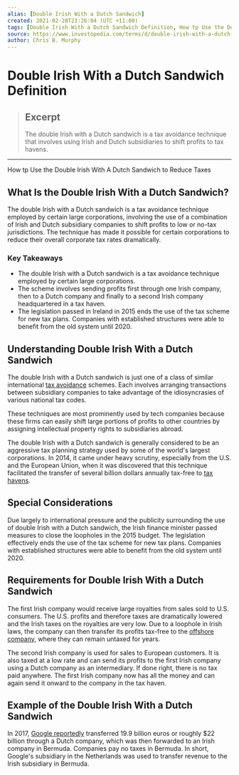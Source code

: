 ```yaml
---
alias: [Double Irish With a Dutch Sandwich]
created: 2021-02-28T23:26:04 (UTC +11:00)
tags: [Double Irish With a Dutch Sandwich Definition, How tp Use the Double Irish With A Dutch Sandwich to Reduce Taxes]
source: https://www.investopedia.com/terms/d/double-irish-with-a-dutch-sandwich.asp
author: Chris B. Murphy
---
```


# Double Irish With a Dutch Sandwich Definition

> ## Excerpt
> The double Irish with a Dutch sandwich is a tax avoidance technique that involves using Irish and Dutch subsidiaries to shift profits to tax havens.

---

How tp Use the Double Irish With A Dutch Sandwich to Reduce Taxes
## What Is the Double Irish With a Dutch Sandwich?

The double Irish with a Dutch sandwich is a tax avoidance technique employed by certain large corporations, involving the use of a combination of Irish and Dutch subsidiary companies to shift profits to low or no-tax jurisdictions. The technique has made it possible for certain corporations to reduce their overall corporate tax rates dramatically.

### Key Takeaways

-   The double Irish with a Dutch sandwich is a tax avoidance technique employed by certain large corporations.
-   The scheme involves sending profits first through one Irish company, then to a Dutch company and finally to a second Irish company headquartered in a tax haven.
-   The legislation passed in Ireland in 2015 ends the use of the tax scheme for new tax plans. Companies with established structures were able to benefit from the old system until 2020.

## Understanding Double Irish With a Dutch Sandwich

The double Irish with a Dutch sandwich is just one of a class of similar international [tax avoidance](https://www.investopedia.com/terms/t/tax_avoidance.asp) schemes. Each involves arranging transactions between subsidiary companies to take advantage of the idiosyncrasies of various national tax codes.

These techniques are most prominently used by tech companies because these firms can easily shift large portions of profits to other countries by assigning intellectual property rights to subsidiaries abroad.

The double Irish with a Dutch sandwich is generally considered to be an aggressive tax planning strategy used by some of the world's largest corporations. In 2014, it came under heavy scrutiny, especially from the U.S. and the European Union, when it was discovered that this technique facilitated the transfer of several billion dollars annually tax-free to [tax havens](https://www.investopedia.com/terms/t/taxhaven.asp).

## Special Considerations

Due largely to international pressure and the publicity surrounding the use of double Irish with a Dutch sandwich, the Irish finance minister passed measures to close the loopholes in the 2015 budget. The legislation effectively ends the use of the tax scheme for new tax plans. Companies with established structures were able to benefit from the old system until 2020.

## Requirements for Double Irish With a Dutch Sandwich

The first Irish company would receive large royalties from sales sold to U.S. consumers. The U.S. profits and therefore taxes are dramatically lowered and the Irish taxes on the royalties are very low. Due to a loophole in Irish laws, the company can then transfer its profits tax-free to the [offshore company](https://www.investopedia.com/terms/o/offshore.asp), where they can remain untaxed for years.

The second Irish company is used for sales to European customers. It is also taxed at a low rate and can send its profits to the first Irish company using a Dutch company as an intermediary. If done right, there is no tax paid anywhere. The first Irish company now has all the money and can again send it onward to the company in the tax haven.

## Example of the Double Irish With a Dutch Sandwich

In 2017, [Google reportedly](https://www.reuters.com/article/us-google-taxes-netherlands/google-shifted-23-billion-to-tax-haven-bermuda-in-2017-filing-idUSKCN1OX1G9) transferred 19.9 billion euros or roughly $22 billion through a Dutch company, which was then forwarded to an Irish company in Bermuda. Companies pay no taxes in Bermuda. In short, Google's subsidiary in the Netherlands was used to transfer revenue to the Irish subsidiary in Bermuda.
